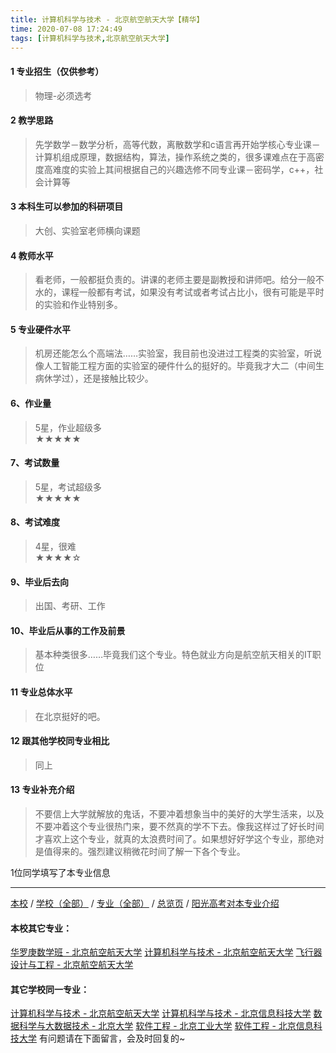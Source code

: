 ```yaml
---
title: 计算机科学与技术 - 北京航空航天大学【精华】
time: 2020-07-08 17:24:49
tags: [计算机科学与技术,北京航空航天大学]
---
```

#### 1 专业招生（仅供参考）  
> 物理-必须选考



#### 2 教学思路  
> 先学数学－数学分析，高等代数，离散数学和c语言再开始学核心专业课－计算机组成原理，数据结构，算法，操作系统之类的，很多课难点在于高密度高难度的实验上其间根据自己的兴趣选修不同专业课－密码学，c++，社会计算等



#### 3 本科生可以参加的科研项目  
>  大创、实验室老师横向课题



#### 4 教师水平
> 看老师，一般都挺负责的。讲课的老师主要是副教授和讲师吧。给分一般不水的，课程一般都有考试，如果没有考试或者考试占比小，很有可能是平时的实验和作业特别多。



#### 5 专业硬件水平
> 机房还能怎么个高端法……实验室，我目前也没进过工程类的实验室，听说像人工智能工程方面的实验室的硬件什么的挺好的。毕竟我才大二（中间生病休学过），还是接触比较少。



#### 6、作业量
> 5星，作业超级多  
★★★★★



#### 7、考试数量  
> 5星，考试超级多   
★★★★★



#### 8、考试难度  
> 4星，很难   
★★★★☆



#### 9、毕业后去向  
> 出国、考研、工作



#### 10、毕业后从事的工作及前景  
> 基本种类很多……毕竟我们这个专业。特色就业方向是航空航天相关的IT职位



#### 11 专业总体水平 
> 在北京挺好的吧。



####  12 跟其他学校同专业相比 
> 同上



####  13 专业补充介绍  
> 不要信上大学就解放的鬼话，不要冲着想象当中的美好的大学生活来，以及不要冲着这个专业很热门来，要不然真的学不下去。像我这样过了好长时间才喜欢上这个专业，就真的太浪费时间了。如果想好好学这个专业，那绝对是值得来的。强烈建议稍微花时间了解一下各个专业。


 1位同学填写了本专业信息
***
[本校](https://univgo.github.io/2020/07/08/北京航空航天大学) / [学校（全部）](https://univgo.github.io/2020/07/09/学校汇总页) / [专业（全部）](https://univgo.github.io/2020/07/09/专业汇总页) / [总览页](https://univgo.github.io/2020/07/09/总览) / [阳光高考对本专业介绍](http://gaokao.chsi.com.cn/sch/zyk/view.do?schId=73394538&specId=73384336)
#### 本校其它专业：
[华罗庚数学班 - 北京航空航天大学](https://univgo.github.io/2020/07/08/华罗庚数学班%20-%20北京航空航天大学)
[计算机科学与技术 - 北京航空航天大学](https://univgo.github.io/2020/07/08/计算机科学与技术%20-%20北京航空航天大学)
[飞行器设计与工程 - 北京航空航天大学](https://univgo.github.io/2020/07/08/飞行器设计与工程%20-%20北京航空航天大学)
#### 其它学校同一专业：
[计算机科学与技术 - 北京航空航天大学](https://univgo.github.io/2020/07/08/计算机科学与技术%20-%20北京航空航天大学)
[计算机科学与技术 - 北京信息科技大学](https://univgo.github.io/2020/07/08/计算机科学与技术%20-%20北京信息科技大学)
[数据科学与大数据技术 - 北京大学](https://univgo.github.io/2020/07/08/数据科学与大数据技术%20-%20北京大学)
[软件工程 - 北京工业大学](https://univgo.github.io/2020/07/08/软件工程%20-%20北京工业大学)
[软件工程 - 北京信息科技大学](https://univgo.github.io/2020/07/08/00b64cf2e2de)
有问题请在下面留言，会及时回复的~